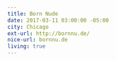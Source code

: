 ```yaml
---
title: Born Nude
date: 2017-03-11 03:00:00 -05:00
city: Chicago
ext-url: http://bornnu.de/
nice-url: bornnu.de
living: true
---
```

